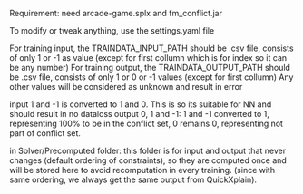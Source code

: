 
Requirement: need arcade-game.splx and fm_conflict.jar

To modify or tweak anything, use the settings.yaml file

For training input, the TRAINDATA_INPUT_PATH should be .csv file, consists of only 1 or -1 as value (except for first collumn which is for index so it can be any number)
For training output, the TRAINDATA_OUTPUT_PATH should be .csv file, consists of only 1 or 0 or -1 values (except for first collumn)
Any other values will be considered as unknown and result in error

input 1 and -1 is converted to 1 and 0. This is so its suitable for NN and should result in no dataloss
output 0, 1 and -1: 1 and -1 converted to 1, representing 100% to be in the conflict set, 0 remains 0, representing not part of conflict set.

in Solver/Precomputed folder: this folder is for input and output that never changes (default ordering of constraints), so they
are computed once and will be stored here to avoid recomputation in every training. (since with same ordering, we always get the same
output from QuickXplain). 
